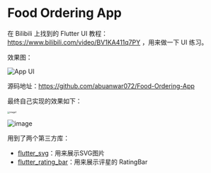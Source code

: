 # Food Ordering App  

在 Bilibili 上找到的 Flutter UI 教程：https://www.bilibili.com/video/BV1KA411q7PY ，用来做一下 UI 练习。

效果图：  

![App UI](https://gitee.com/owenlee233/image_store/raw/master/202109262346484.png)

源码地址：https://github.com/abuanwar072/Food-Ordering-App  

最终自己实现的效果如下：  

<img src="https://gitee.com/owenlee233/image_store/raw/master/202109262348018.png" alt="image1" style="zoom:33%;" />



![image](https://gitee.com/owenlee233/image_store/raw/master/202110110100255.png)

用到了两个第三方库：  

- [flutter_svg](https://pub.dev/packages/flutter_svg)：用来展示SVG图片  
- [flutter_rating_bar](https://pub.dev/packages/flutter_rating_bar)：用来展示评星的 RatingBar

